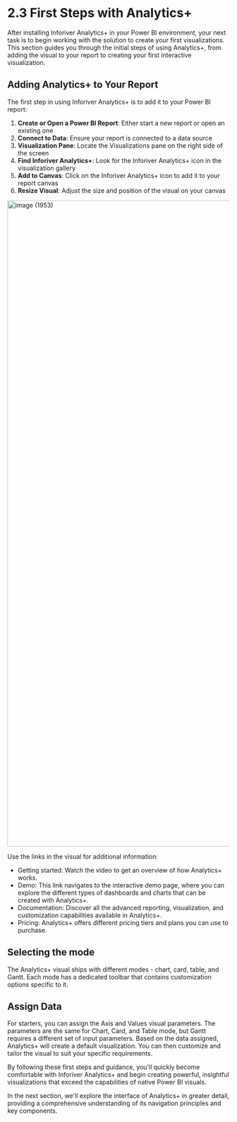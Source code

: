 # 2.3 First Steps with Analytics+

After installing Inforiver Analytics+ in your Power BI environment, your next task is to begin working with the solution to create your first visualizations. This section guides you through the initial steps of using Analytics+, from adding the visual to your report to creating your first interactive visualization.

## Adding Analytics+ to Your Report

The first step in using Inforiver Analytics+ is to add it to your Power BI report:

1. **Create or Open a Power BI Report**: Either start a new report or open an existing one
2. **Connect to Data**: Ensure your report is connected to a data source
3. **Visualization Pane**: Locate the Visualizations pane on the right side of the screen
4. **Find Inforiver Analytics+**: Look for the Inforiver Analytics+ icon in the visualization gallery
5. **Add to Canvas**: Click on the Inforiver Analytics+ icon to add it to your report canvas
6. **Resize Visual**: Adjust the size and position of the visual on your canvas

<img width="1464" alt="image (1953)" src="https://github.com/user-attachments/assets/69483d35-f618-4190-8be0-d8ce12168736" />

Use the links in the visual for additional information:

- Getting started: Watch the video to get an overview of how Analytics+ works.
- Demo: This link navigates to the interactive demo page, where you can explore the different types of dashboards and charts that can be created with Analytics+.
- Documentation: Discover all the advanced reporting, visualization, and customization capabilities available in Analytics+.
- Pricing: Analytics+ offers different pricing tiers and plans you can use to purchase.

## Selecting the mode

The Analytics+ visual ships with different modes - chart, card, table, and Gantt. Each mode has a dedicated toolbar that contains customization options specific to it. 




## Assign Data

For starters, you can assign the Axis and Values visual parameters. The parameters are the same for Chart, Card, and Table mode, but Gantt requires a different set of input parameters. Based on the data assigned, Analytics+ will create a default visualization. You can then customize and tailor the visual to suit your specific requirements.


By following these first steps and guidance, you'll quickly become comfortable with Inforiver Analytics+ and begin creating powerful, insightful visualizations that exceed the capabilities of native Power BI visuals.

In the next section, we'll explore the interface of Analytics+ in greater detail, providing a comprehensive understanding of its navigation principles and key components. 
